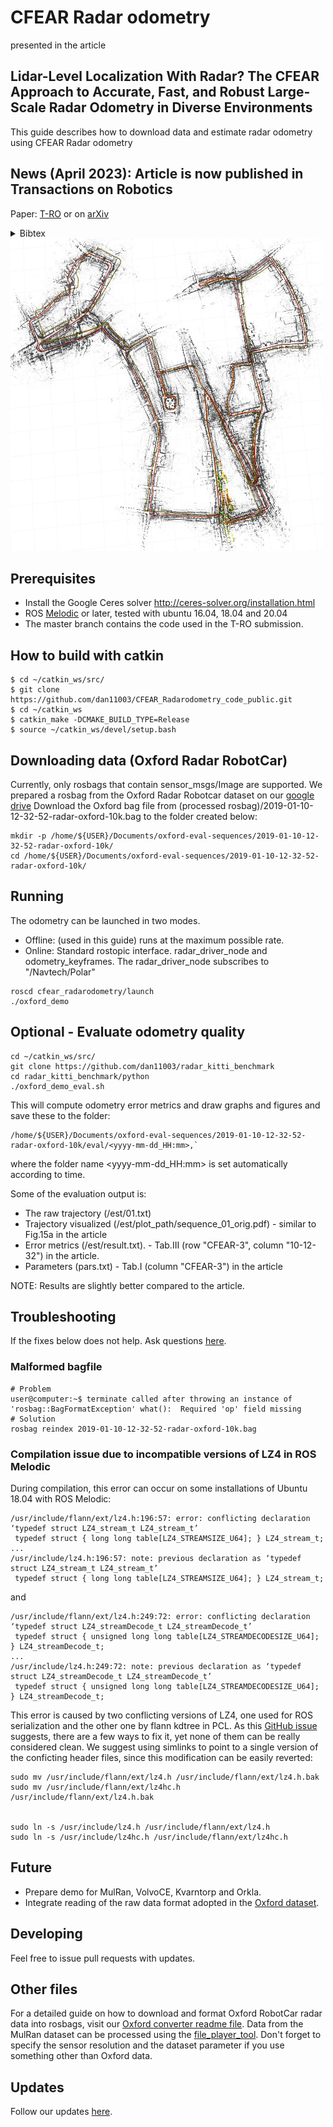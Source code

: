 # CFEAR Radar odometry
presented in the article
## Lidar-Level Localization With Radar? The CFEAR Approach to Accurate, Fast, and Robust Large-Scale Radar Odometry in Diverse Environments


This guide describes how to download data and estimate radar odometry using CFEAR Radar odometry

## News (April 2023): Article is now published in Transactions on Robotics

Paper: [T-RO](https://ieeexplore.ieee.org/document/9969174) or on
[arXiv](https://arxiv.org/abs/2211.02445)
<details>
<summary>Bibtex</summary>
 
```
@ARTICLE{9969174,
  author={Adolfsson, Daniel and Magnusson, Martin and Alhashimi, Anas and Lilienthal, Achim J. and Andreasson, Henrik},
  journal={IEEE Transactions on Robotics}, 
  title={Lidar-Level Localization With Radar? The CFEAR Approach to Accurate, Fast, and Robust Large-Scale Radar Odometry in Diverse Environments}, 
  year={2023},
  volume={39},
  number={2},
  pages={1476-1495},
  doi={10.1109/TRO.2022.3221302}}
  
```
</details>  



<img src="odometry_oxford.jpg" width="500" height="500">

  
## Prerequisites
  * Install the Google Ceres solver  http://ceres-solver.org/installation.html
  * ROS [Melodic](http://wiki.ros.org/melodic) or later, tested with ubuntu 16.04, 18.04 and 20.04
  * The master branch contains the code used in the T-RO submission.

## How to build with catkin

```
$ cd ~/catkin_ws/src/
$ git clone https://github.com/dan11003/CFEAR_Radarodometry_code_public.git
$ cd ~/catkin_ws
$ catkin_make -DCMAKE_BUILD_TYPE=Release 
$ source ~/catkin_ws/devel/setup.bash
```
## Downloading data (Oxford Radar RobotCar)
Currently, only rosbags that contain sensor_msgs/Image are supported.
We prepared a rosbag from the Oxford Radar Robotcar dataset on our [google drive](https://drive.google.com/drive/folders/12YNIvHQqSO5Et3UIzKD1z3XQACpoGZ1L?usp=sharing)
Download the Oxford bag file from (processed rosbag)/2019-01-10-12-32-52-radar-oxford-10k.bag to the folder created below:
```
mkdir -p /home/${USER}/Documents/oxford-eval-sequences/2019-01-10-12-32-52-radar-oxford-10k/
cd /home/${USER}/Documents/oxford-eval-sequences/2019-01-10-12-32-52-radar-oxford-10k/
```

## Running
The odometry can be launched in two modes.
* Offline: (used in this guide) runs at the maximum possible rate.
* Online: Standard rostopic interface. radar_driver_node and odometry_keyframes. The radar_driver_node subscribes to "/Navtech/Polar" 

```
roscd cfear_radarodometry/launch
./oxford_demo
```

## Optional -  Evaluate odometry quality

```
cd ~/catkin_ws/src/
git clone https://github.com/dan11003/radar_kitti_benchmark 
cd radar_kitti_benchmark/python
./oxford_demo_eval.sh
```

This will compute odometry error metrics and draw graphs and figures and save these to the folder:
```
/home/${USER}/Documents/oxford-eval-sequences/2019-01-10-12-32-52-radar-oxford-10k/eval/<yyyy-mm-dd_HH:mm>,`
```
where the folder name <yyyy-mm-dd_HH:mm>  is set automatically according to time.

Some of the evaluation output is:
 * The raw trajectory (/est/01.txt)
 * Trajectory visualized (/est/plot_path/sequence_01_orig.pdf)  -  similar to Fig.15a in the article
 * Error metrics (/est/result.txt). -  Tab.III (row "CFEAR-3", column "10-12-32") in the article.
 * Parameters  (pars.txt)  - Tab.I (column "CFEAR-3")  in the article
 
 
NOTE: Results are slightly better compared to the article.


## Troubleshooting

If the fixes below does not help. Ask questions [here](https://github.com/dan11003/CFEAR_Radarodometry/issues).

### Malformed bagfile
```console
# Problem
user@computer:~$ terminate called after throwing an instance of 'rosbag::BagFormatException' what():  Required 'op' field missing
# Solution
rosbag reindex 2019-01-10-12-32-52-radar-oxford-10k.bag
```
### Compilation issue due to incompatible versions of LZ4 in ROS Melodic
During compilation, this error can occur on some installations of Ubuntu 18.04 with ROS Melodic:
```console
/usr/include/flann/ext/lz4.h:196:57: error: conflicting declaration ‘typedef struct LZ4_stream_t LZ4_stream_t’
 typedef struct { long long table[LZ4_STREAMSIZE_U64]; } LZ4_stream_t;
...
/usr/include/lz4.h:196:57: note: previous declaration as ‘typedef struct LZ4_stream_t LZ4_stream_t’
 typedef struct { long long table[LZ4_STREAMSIZE_U64]; } LZ4_stream_t;
```
and
```console
/usr/include/flann/ext/lz4.h:249:72: error: conflicting declaration ‘typedef struct LZ4_streamDecode_t LZ4_streamDecode_t’
 typedef struct { unsigned long long table[LZ4_STREAMDECODESIZE_U64]; } LZ4_streamDecode_t;
...
/usr/include/lz4.h:249:72: note: previous declaration as ‘typedef struct LZ4_streamDecode_t LZ4_streamDecode_t’
 typedef struct { unsigned long long table[LZ4_STREAMDECODESIZE_U64]; } LZ4_streamDecode_t;
```
This error is caused by two conflicting versions of LZ4, one used for ROS serialization and the other one by flann kdtree in PCL. As this [GitHub issue](https://github.com/ethz-asl/lidar_align/issues/16) suggests, there are a few ways to fix it, yet none of them can be really considered clean. We suggest using simlinks to point to a single version of the conficting header files, since this modification can be easily reverted:
```console
sudo mv /usr/include/flann/ext/lz4.h /usr/include/flann/ext/lz4.h.bak
sudo mv /usr/include/flann/ext/lz4hc.h /usr/include/flann/ext/lz4.h.bak


sudo ln -s /usr/include/lz4.h /usr/include/flann/ext/lz4.h
sudo ln -s /usr/include/lz4hc.h /usr/include/flann/ext/lz4hc.h
```
## Future

* Prepare demo for MulRan, VolvoCE, Kvarntorp and Orkla.
* Integrate reading of the raw data format adopted in the [Oxford dataset](https://github.com/ori-mrg/robotcar-dataset-sdk).

## Developing

Feel free to issue pull requests with updates.


## Other files
For a detailed guide on how to download and format Oxford RobotCar radar data into rosbags, visit our [Oxford converter readme file](https://docs.google.com/document/d/1ij8E4PMpCpBwWYbRAdU9rnScocOaMB4Sqz4XS48XWoo/edit?usp=sharing).
Data from the MulRan dataset can be processed using the [file_player_tool](https://github.com/irapkaist/file_player_mulran).
Don't forget to specify the sensor resolution and the dataset parameter if you use something other than Oxford data.

## Updates
Follow our updates [here](https://github.com/dan11003/CFEAR_Radarodometry).






